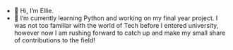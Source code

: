 - 👋 Hi, I’m Ellie.
- 🌱 I’m currently learning Python and working on my final year project. I was not too familiar with the world of Tech before I entered university, however now I am rushing forward to catch up and make my small share of contributions to the field!
<!---
nasasjanitor/nasasjanitor is a ✨ special ✨ repository because its `README.md` (this file) appears on your GitHub profile.
You can click the Preview link to take a look at your changes.
--->
